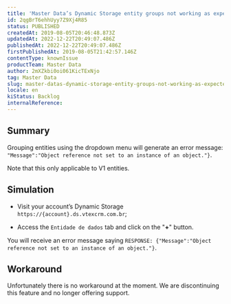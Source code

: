 ```yaml
---
title: 'Master Data’s Dynamic Storage entity groups not working as expected'
id: 2qgBrT6ehhUyy7Z9Xj4R85
status: PUBLISHED
createdAt: 2019-08-05T20:46:48.873Z
updatedAt: 2022-12-22T20:49:07.486Z
publishedAt: 2022-12-22T20:49:07.486Z
firstPublishedAt: 2019-08-05T21:42:57.146Z
contentType: knownIssue
productTeam: Master Data
author: 2mXZkbi0oi061KicTExNjo
tag: Master Data
slug: master-datas-dynamic-storage-entity-groups-not-working-as-expected
locale: en
kiStatus: Backlog
internalReference: 
---
```


## Summary

Grouping entities using the dropdown menu will generate an error message: `"Message":"Object reference not set to an instance of an object."}`.  

Note that this only applicable to V1 entities.

## Simulation

- Visit your account’s Dynamic Storage `https://{account}.ds.vtexcrm.com.br`;

- Access the `Entidade de dados` tab and click on the "__+__" button.

You will receive an error message saying `RESPONSE: {"Message":"Object reference not set to an instance of an object."}`.

## Workaround

Unfortunately there is no workaround at the moment. We are discontinuing this feature and no longer offering support.

